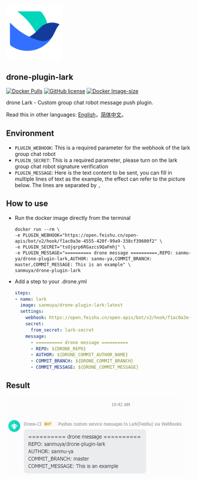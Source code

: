 <img src="images/Lark.png" width="30%"/>

## drone-plugin-lark
[![Docker Pulls](https://img.shields.io/docker/pulls/sanmuya/drone-plugin-lark)]()
[![GitHub license](https://img.shields.io/github/license/sanmu-ya/drone-plugin-lark)]()
[![Docker Image-size](https://img.shields.io/docker/image-size/sanmuya/drone-plugin-lark/latest)]()

drone Lark - Custom group chat robot message push plugin.

Read this in other languages: [English](README.md)，[简体中文](README-ZH.md)。

## Environment

- `PLUGIN_WEBHOOK`: This is a required parameter for the webhook of the lark group chat robot
- `PLUGIN_SECRET`: This is a required parameter, please turn on the lark group chat robot signature verification
- `PLUGIN_MESSAGE`: Here is the text content to be sent, you can fill in multiple lines of text as the example, the effect can refer to the picture below. The lines are separated by `,`

## How to use

- Run the docker image directly from the terminal

  ```shell
  docker run --rm \
  -e PLUGIN_WEBHOOK="https://open.feishu.cn/open-apis/bot/v2/hook/f1ac0a3e-4555-420f-99a9-338cf39600f2" \
  -e PLUGIN_SECRET="tsOjqrp6RGazcs9QaFmhj" \
  -e PLUGIN_MESSAGE="========== drone message ==========,REPO: sanmu-ya/drone-plugin-lark,AUTHOR: sanmu-ya,COMMIT_BRANCH: master,COMMIT_MESSAGE: This is an example" \
  sanmuya/drone-plugin-lark
  ```

- Add a step to your .drone.yml
  ```yml
  steps:
  - name: lark
    image: sanmuya/drone-plugin-lark:latest
    settings:
      webhook: https://open.feishu.cn/open-apis/bot/v2/hook/f1ac0a3e-4555-420f-99a9-338cf39600f2
      secret:
        from_secret: lark-secret
      message:
        - ========== drone message ==========
        - REPO: ${DRONE_REPO}
        - AUTHOR: ${DRONE_COMMIT_AUTHOR_NAME}
        - COMMIT_BRANCH: ${DRONE_COMMIT_BRANCH}
        - COMMIT_MESSAGE: ${DRONE_COMMIT_MESSAGE}
  ```

## Result

<img src="images/example.jpg" />